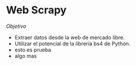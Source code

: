 # Web Scrapy

_*Objetivo*_
* Extraer datos desde la web de mercado libre.
* Utilizar el potencial de la librería bs4 de Python.
* esto es prueba
* algo mas
